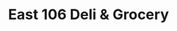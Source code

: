 ---
title: "East 106 Deli & Grocery"
url: /new-york/east-106-deli-and-grocery/
shop: supermarket
---